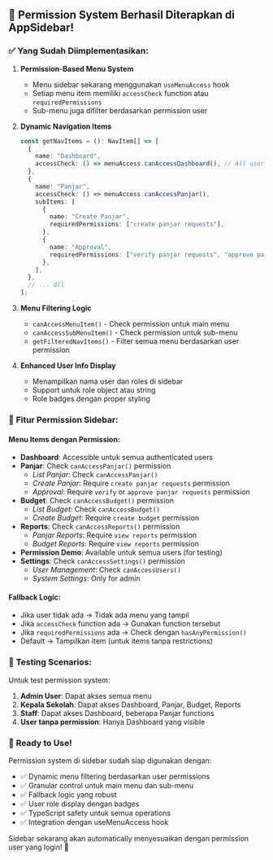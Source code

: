 ## 🎉 Permission System Berhasil Diterapkan di AppSidebar!

### ✅ **Yang Sudah Diimplementasikan:**

1. **Permission-Based Menu System**
   - Menu sidebar sekarang menggunakan `useMenuAccess` hook
   - Setiap menu item memiliki `accessCheck` function atau `requiredPermissions`
   - Sub-menu juga difilter berdasarkan permission user

2. **Dynamic Navigation Items**
   ```typescript
   const getNavItems = (): NavItem[] => [
     {
       name: "Dashboard",
       accessCheck: () => menuAccess.canAccessDashboard(), // All users
     },
     {
       name: "Panjar",
       accessCheck: () => menuAccess.canAccessPanjar(),
       subItems: [
         {
           name: "Create Panjar",
           requiredPermissions: ["create panjar requests"],
         },
         {
           name: "Approval",
           requiredPermissions: ["verify panjar requests", "approve panjar requests"],
         },
       ],
     },
     // ... dll
   ];
   ```

3. **Menu Filtering Logic**
   - `canAccessMenuItem()` - Check permission untuk main menu
   - `canAccessSubMenuItem()` - Check permission untuk sub-menu
   - `getFilteredNavItems()` - Filter semua menu berdasarkan user permission

4. **Enhanced User Info Display**
   - Menampilkan nama user dan roles di sidebar
   - Support untuk role object atau string
   - Role badges dengan proper styling

### 🔧 **Fitur Permission Sidebar:**

#### **Menu Items dengan Permission:**
- **Dashboard**: Accessible untuk semua authenticated users
- **Panjar**: Check `canAccessPanjar()` permission
  - *List Panjar*: Check `canAccessPanjar()` 
  - *Create Panjar*: Require `create panjar requests` permission
  - *Approval*: Require `verify` or `approve panjar requests` permission
- **Budget**: Check `canAccessBudget()` permission
  - *List Budget*: Check `canAccessBudget()`
  - *Create Budget*: Require `create budget` permission
- **Reports**: Check `canAccessReports()` permission
  - *Panjar Reports*: Require `view reports` permission
  - *Budget Reports*: Require `view reports` permission
- **Permission Demo**: Available untuk semua users (for testing)
- **Settings**: Check `canAccessSettings()` permission
  - *User Management*: Check `canAccessUsers()`
  - *System Settings*: Only for admin

#### **Fallback Logic:**
- Jika user tidak ada → Tidak ada menu yang tampil
- Jika `accessCheck` function ada → Gunakan function tersebut
- Jika `requiredPermissions` ada → Check dengan `hasAnyPermission()`
- Default → Tampilkan item (untuk items tanpa restrictions)

### 🎯 **Testing Scenarios:**

Untuk test permission system:

1. **Admin User**: Dapat akses semua menu
2. **Kepala Sekolah**: Dapat akses Dashboard, Panjar, Budget, Reports
3. **Staff**: Dapat akses Dashboard, beberapa Panjar functions
4. **User tanpa permission**: Hanya Dashboard yang visible

### 🚀 **Ready to Use!**

Permission system di sidebar sudah siap digunakan dengan:
- ✅ Dynamic menu filtering berdasarkan user permissions
- ✅ Granular control untuk main menu dan sub-menu
- ✅ Fallback logic yang robust
- ✅ User role display dengan badges
- ✅ TypeScript safety untuk semua operations
- ✅ Integration dengan useMenuAccess hook

Sidebar sekarang akan automatically menyesuaikan dengan permission user yang login! 🎉
